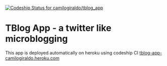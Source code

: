 [ ![Codeship Status for camilogiraldo/tblog_app](https://app.codeship.com/projects/bd310bf0-6d6c-0134-0dfa-2a2617f0d1a1/status?branch=master)](https://app.codeship.com/projects/177520)


# TBlog App - a twitter like microblogging


This app is deployed automatically on heroku using codeship CI [tblog-app-camilogiraldo.heroku.com](https://tblog-app-camilogiraldo.heroku.com)	